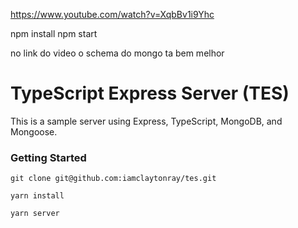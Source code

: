 
https://www.youtube.com/watch?v=XqbBv1i9Yhc

npm install
npm start


no link do video o schema do  mongo ta bem melhor


# TypeScript Express Server (TES)

This is a sample server using Express, TypeScript, MongoDB, and Mongoose.

### Getting Started

```
git clone git@github.com:iamclaytonray/tes.git
```

```
yarn install
```

```
yarn server
```

